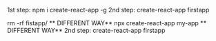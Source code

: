 1st step: npm  i create-react-app -g
2nd step: create-react-app firstapp


rm -rf fistapp/ 
** DIFFERENT WAY** npx create-react-app my-app 
** DIFFERENT WAY** 2nd step: create-react-app firstapp 

